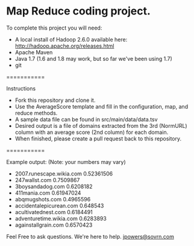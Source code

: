 Map Reduce coding project.
===========

To complete this project you will need:

* A local install of Hadoop 2.6.0 available here: http://hadoop.apache.org/releases.html
* Apache Maven
* Java 1.7 (1.6 and 1.8 may work, but so far we've been using 1.7)
* git

===========

Instructions

* Fork this repository and clone it.
* Use the AverageScore template and fill in the configuration, map, and reduce methods.
* A sample data file can be found in src/main/data/data.tsv
* Desired output is a file of domains extracted from the 3rd (NormURL) column with an average score (2nd column) for each domain.
* When finished, please create a pull request back to this repository.

===========

Example output: (Note: your numbers may vary)


* 2007.runescape.wikia.com    0.52361506
* 247wallst.com		    0.7509867
* 3boysandadog.com	    0.6208182
* 411mania.com		    0.61947024
* abqmugshots.com		    0.4965596
* accidentalepicurean.com	    0.648543
* acultivatednest.com	    0.6184491
* adventuretime.wikia.com	    0.6283893
* againstallgrain.com	    0.6570423

Feel Free to ask questions. We're here to help.
jpowers@sovrn.com